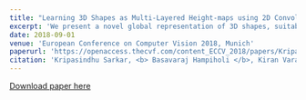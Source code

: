 ```yaml
---
title: "Learning 3D Shapes as Multi-Layered Height-maps using 2D Convolutional Networks"
excerpt: 'We present a novel global representation of 3D shapes, suitable for the application of 2D CNNs. We represent 3D shapes as multi-layered height maps (MLH) where at each grid location, we store multiple instances of height maps, thereby representing 3D shape detail that is hidden behind several layers of occlusion. We provide a novel view-merging method for combining view-dependent information (Eg. MLH descriptors) from multiple views. Because of the ability of using 2D CNNs, our method is highly memory efficient in terms of input resolution compared to the voxel-based input. Together with MLH descriptors, and our multi-view merging, we achieve the state-of-the-art result in classification on ModelNet dataset.'
date: 2018-09-01
venue: 'European Conference on Computer Vision 2018, Munich'
paperurl: 'https://openaccess.thecvf.com/content_ECCV_2018/papers/Kripasindhu_Sarkar_Learning_3D_shapes_ECCV_2018_paper.pdf'
citation: 'Kripasindhu Sarkar, <b> Basavaraj Hampiholi </b>, Kiran Varanasi, Didier Stricker (2018), &quot;Learning 3D Shapes as Multi-Layered Height-maps using 2D Convolutional Networks&quot; , <i> European Conference on Computer Vision 2018 </i>'
---
```


[Download paper here](https://openaccess.thecvf.com/content_ECCV_2018/papers/Kripasindhu_Sarkar_Learning_3D_shapes_ECCV_2018_paper.pdf)
